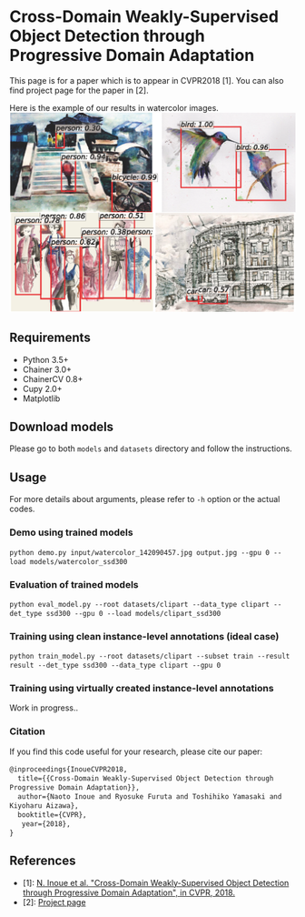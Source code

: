 # Cross-Domain Weakly-Supervised Object Detection through Progressive Domain Adaptation 

This page is for a paper which is to appear in CVPR2018 [1].
You can also find project page for the paper in [2].

Here is the example of our results in watercolor images.
![fig](dets_watercolor.png)

## Requirements
- Python 3.5+
- Chainer 3.0+
- ChainerCV 0.8+
- Cupy 2.0+
- Matplotlib

## Download models
Please go to both `models` and `datasets` directory and follow the instructions.

## Usage
For more details about arguments, please refer to `-h` option or the actual codes.

### Demo using trained models
```
python demo.py input/watercolor_142090457.jpg output.jpg --gpu 0 --load models/watercolor_ssd300
```

### Evaluation of trained models
```
python eval_model.py --root datasets/clipart --data_type clipart --det_type ssd300 --gpu 0 --load models/clipart_ssd300
```

### Training using clean instance-level annotations (ideal case)
```
python train_model.py --root datasets/clipart --subset train --result result --det_type ssd300 --data_type clipart --gpu 0
```

### Training using virtually created instance-level annotations

Work in progress..

### Citation

If you find this code useful for your research, please cite our paper:

```
@inproceedings{InoueCVPR2018,
  title={{Cross-Domain Weakly-Supervised Object Detection through Progressive Domain Adaptation}},
  author={Naoto Inoue and Ryosuke Furuta and Toshihiko Yamasaki and Kiyoharu Aizawa},
  booktitle={CVPR},
   year={2018},
}
```

## References
- [1]: [N. Inoue et al. "Cross-Domain Weakly-Supervised Object Detection through Progressive Domain Adaptation", in CVPR, 2018.](https://arxiv.org/abs/1803.11365)
- [2]: [Project page](https://naoto0804.github.io/cross_domain_detection/)
